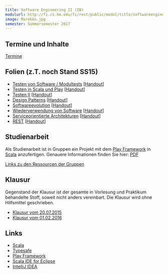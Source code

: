 ```yaml
---
title: Software Engineering II (IB)
modulurl: http://fi.cs.hm.edu/fi/rest/public/modul/title/softwareengineeringiiib
image: Marokko.jpg
semester: Sommersemester 2017
---
```


<div class="row">
<div class="span6">

## Termine und Inhalte

[Termine](https://www.evernote.com/l/AEF9WDhSEnFMzJT7WKO21DJDmTbSygjPc18)

## Folien (z.T. noch Stand SS15)

-   [Testen von Software / Modultests](/lectures/swengiiib/slides/01_Testen_Modultests.pdf)
    [[Handout](/lectures/swengiiib/handouts/01_Testen_Modultests.pdf)]
-   [Testen in Scala und Play](/lectures/swengiiib/slides/02_Testen_Scala_Play.pdf)
    [[Handout](/lectures/swengiiib/handouts/02_Testen_Scala_Play.pdf)]
-   [Testen II](/lectures/swengiiib/slides/03_TestenII.pdf)
    [[Handout](/lectures/swengiiib/handouts/03_TestenII.pdf)]
-   [Design Patterns](/lectures/swengiiib/slides/04_DesignPatterns.pdf)
    [[Handout](/lectures/swengiiib/handouts/04_DesignPatterns.pdf)]
-   [Softwareevolution](/lectures/swengiiib/slides/05_Softwareevolution.pdf)
    [[Handout](/lectures/swengiiib/handouts/05_Softwareevolution.pdf)]
-   [Wiederverwendung von Software](/lectures/swengiiib/slides/06_Wiederverwendung.pdf)
    [[Handout](/lectures/swengiiib/handouts/06_Wiederverwendung.pdf)]
-   [Serviceorientierte Architekturen](/lectures/swengiiib/slides/07_SOA.pdf)
    [[Handout](/lectures/swengiiib/handouts/07_SOA.pdf)]
-   [REST](/lectures/swengiiib/slides/08_REST.pdf)
    [[Handout](/lectures/swengiiib/handouts/08_REST.pdf)]

</div>
<div class="span6">

## Studienarbeit

Als Studienarbeit ist in Gruppen ein Projekt mit dem [Play
Framework](https://www.playframework.com/) in [Scala](http://scala-lang.org/)
anzufertigen.
Genauere Informationen finden Sie hier:
[PDF](/lectures/swengiiib/exercises/Studienarbeit.pdf)

[Links zu den Ressourcen der Gruppen](https://github.com/swenib/praktikum-SS17/wiki)

## Klausur

Gegenstand der Klausur ist der gesamte in Vorlesung und Praktikum
behandelte Stoff, soweit nicht anders vereinbart. Die Klausur
wird ohne Hilfsmittel geschrieben.

-   [Klausur vom 20.07.2015](/lectures/swengiiib/exams/KlausurSS15.pdf)
-   [Klausur vom 01.02.2016](/lectures/swengiiib/exams/KlausurWS15.pdf)

## Links

-   [Scala](http://scala-lang.org/)
-   [Typesafe](https://typesafe.com/)
-   [Play Framework](https://www.playframework.com/)
-   [Scala IDE for Eclipse](http://scala-ide.org/)
-   [IntelliJ IDEA](http://www.jetbrains.com/idea/features/scala.html)


</div>
</div>

